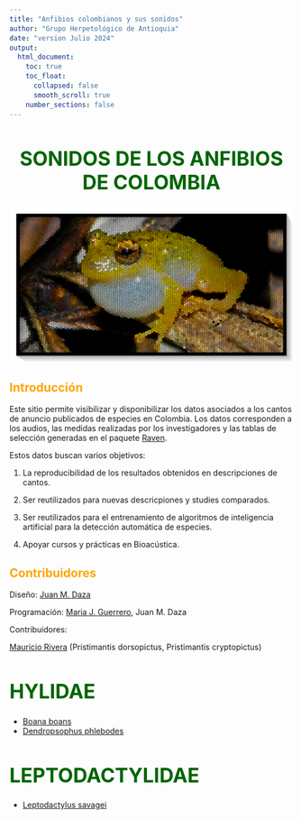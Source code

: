 ```yaml
---
title: "Anfibios colombianos y sus sonidos"
author: "Grupo Herpetológico de Antioquia"
date: "version Julio 2024"
output:
  html_document: 
    toc: true
    toc_float:
      collapsed: false
      smooth_scroll: true
    number_sections: false
---
```


<style>
h1 {
  color: darkgreen;
  font-size: 2.5em;
  font-weight: bold;
}
h2 {
  color: orange;
}
.title {
  font-size: 3em;
  color: darkgreen;
  font-weight: bold;
}
.author {
  font-size: 1.5em;
  color: black;
}
.date {
  font-size: 1.2em;
  color: gray;
}
</style>

<div style="text-align: center;">
    <h1>SONIDOS DE LOS ANFIBIOS DE COLOMBIA</h1>
    <img src="images/Pristimantis_jaguensis_vitral_marco.png" style="width:20cm;">
</div>


## Introducción

Este sitio permite visibilizar y disponibilizar los datos asociados a los cantos de anuncio publicados de especies en Colombia. Los datos corresponden a los audios, las medidas realizadas por los investigadores y las tablas de selección generadas en el paquete [Raven](https://store.birds.cornell.edu/collections/raven-sound-software).

Estos datos buscan varios objetivos:

1.  La reproducibilidad de los resultados obtenidos en descripciones de cantos.

2.  Ser reutilizados para nuevas descricpiones y studies comparados.

3.  Ser reutilizados para el entrenamiento de algoritmos de inteligencia artificial para la detección automática de especies.

4.  Apoyar cursos y prácticas en Bioacústica.

## Contribuidores
Diseño: [Juan M. Daza](juanm.daza@udea.edu.co)

Programación: [Maria J. Guerrero](mariaj.guerrero@udea.edu.co), Juan M. Daza

Contribuidores:

[Mauricio Rivera](mauricio.rivera1@udea.edu.co) (Pristimantis dorsopictus, Pristimantis cryptopictus)


# HYLIDAE

- [Boana boans](Boana_boans.md)
- [Dendropsophus phlebodes](Dendropsophus_phlebodes.md)

# LEPTODACTYLIDAE

- [Leptodactylus savagei](Leptodactylus_savagei.md)


